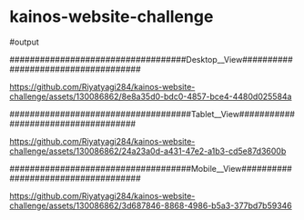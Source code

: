 # kainos-website-challenge

#output 

###################################Desktop__View####################################

https://github.com/Riyatyagi284/kainos-website-challenge/assets/130086862/8e8a35d0-bdc0-4857-bce4-4480d025584a

####################################Tablet__View####################################

https://github.com/Riyatyagi284/kainos-website-challenge/assets/130086862/24a23a0d-a431-47e2-a1b3-cd5e87d3600b

####################################Mobile__View####################################

https://github.com/Riyatyagi284/kainos-website-challenge/assets/130086862/3d687846-8868-4986-b5a3-377bd7b59346

